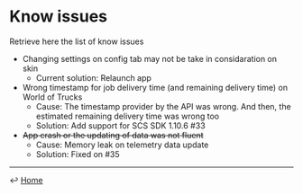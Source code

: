# Know issues

Retrieve here the list of know issues

- Changing settings on config tab may not be take in considaration on skin
    - Current solution: Relaunch app
- Wrong timestamp for job delivery time (and remaining delivery time) on World of Trucks
    - Cause: The timestamp provider by the API was wrong. And then, the estimated remaining delivery time was wrong too
    - Solution: Add support for SCS SDK 1.10.6 #33
- ~~App crash or the updating of data was not fluent~~
    - Cause: Memory leak on telemetry data update
    - Solution: Fixed on #35

---
↩️ [Home](../README.md)
